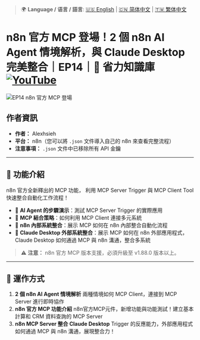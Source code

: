 > 🌍 **Language / 语言 / 語言**: [🇺🇸 English](./readme-en.md) | [🇨🇳 简体中文](./readme-cn.md) | [🇹🇼 繁体中文](./readme.md)

# n8n 官方 MCP 登場！2 個 n8n AI Agent 情境解析，與 Claude Desktop 完美整合｜EP14｜🧠 省力知識庫[![YouTube](https://img.shields.io/badge/Watch%20on-YouTube-red?logo=youtube)](https://youtu.be/Ictp1DCPUg4)

![EP14 n8n 官方 MCP 登場](https://github.com/qwedsazxc78/ai-automation-n8n/blob/main/n8n/14-n8n-native-mcp/cover.png?raw=true)

## 作者資訊

* **作者：** Alexhsieh
* **平台：** n8n（您可以將 `.json` 文件導入自己的 n8n 來查看完整流程）
* **注意事項：** `.json` 文件中已移除所有 API 金鑰

---

## 📌 功能介紹

n8n 官方全新釋出的 MCP 功能，
利用 MCP Server Trigger 與 MCP Client Tool 快速整合自動化工作流程！

* 🚀 **AI Agent 的步驟演示**：測試 MCP Server Trigger 的實際應用
* 🤖 **MCP 結合策略**：如何利用 MCP Client 連接多元系統
* 🔄 **n8n 內部系統整合**：展示 MCP 如何在 n8n 內部整合自動化流程
* 🔄 **Claude Desktop 外部系統整合**：展示 MCP 如何在 n8n 外部應用程式，Claude Desktop 如何通過 MCP 與 n8n 溝通，整合多系統

> ⚠ **注意：** n8n 官方 MCP 版本支援，必須升級至 v1.88.0 版本以上。

---

## 🔧 運作方式

1. **2 個 n8n AI Agent 情境解析** 兩種情境如何 MCP Client，連接到 MCP Server 進行即時協作
2. **n8n 官方 MCP 功能介紹** n8n官方MCP元件，新增功能與功能測試！建立基本計算和 CRM 資料查詢的 MCP Server
3. **n8n MCP Server 整合 Claude Desktop** Trigger 的反應能力，外部應用程式如何通過 MCP 與 n8n 溝通，展現整合力！

